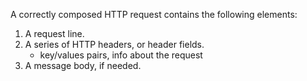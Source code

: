 A correctly composed HTTP request contains the following elements:
1. A request line.
2. A series of HTTP headers, or header fields.
    - key/values pairs, info about the request
3. A message body, if needed.

